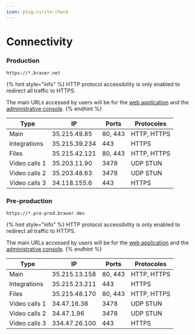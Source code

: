 ```yaml
---
icon: plug-circle-check
---
```


# Connectivity

### Production

```url
https://*.braver.net
```

{% hint style="info" %}
HTTP protocol accessibility is only enabled to redirect all traffic to HTTPS.

The main URLs accessed by users will be for the [web application](https://app.braver.net) and the [administrative console](https://admin.braver.net).
{% endhint %}

| Type            | IP            | Ports   | Protocoles  |
| --------------- | ------------- | ------- | ----------- |
| Main            | 35.215.49.85  | 80, 443 | HTTP, HTTPS |
| Integrations    | 35.215.39.234 | 443     | HTTPS       |
| Files           | 35.215.42.121 | 80, 443 | HTTP, HTTPS |
| Video calls 1   | 35.203.11.90  | 3478    | UDP STUN    |
| Video calls 2   | 35.203.48.63  | 3478    | UDP STUN    |
| Video calls 3   | 34.118.155.6  | 443     | HTTPS       |

### Pre-production

```url
https://*.pre-prod.braver.dev
```

{% hint style="info" %}
HTTP protocol accessibility is only enabled to redirect all traffic to HTTPS.

The main URLs accessed by users will be for the [web application](https://app.pre-prod.braver.dev) and the [administrative console](https://admin.pre-prod.braver.dev).
{% endhint %}

| Type            | IP            | Ports   | Protocoles  |
| --------------- | ------------- | ------- | ----------- |
| Main            | 35.215.13.158 | 80, 443 | HTTP, HTTPS |
| Integrations    | 35.215.23.211 | 443     | HTTPS       |
| Files           | 35.215.48.170 | 80, 443 | HTTP, HTTPS |
| Video calls 1   | 34.47.16.38   | 3478    | UDP STUN    |
| Video calls 2   | 34.47.1.96    | 3478    | UDP STUN    |
| Video calls 3   | 334.47.26.100 | 443     | HTTPS       |
